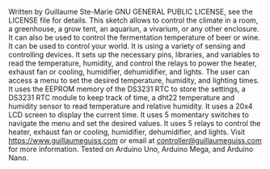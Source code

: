 
Written by Guillaume Ste-Marie
GNU GENERAL PUBLIC LICENSE, see the LICENSE file for details.
This sketch allows to control the climate in a room, a greenhouse, a grow tent,
an aquariun, a vivarium, or any other enclosure. It can also be used to control
the fermentation temperature of beer or wine. It can be used to control your world.
It is using a variety of sensing and controlling devices.
It sets up the necessary pins, libraries, and variables to read the
temperature, humidity, and control the relays to power the heater,
exhaust fan or cooling, humidifier, dehumidifier, and lights.
The user can access a menu to set the desired temperature, humidity,
and lighting times. It uses the EEPROM memory of the DS3231 RTC to store the settings,
a DS3231 RTC module to keep track of time, a dht22 temperature and humidity sensor
to read temperature and relative humidity. It uses a 20x4 LCD screen to display the current time.
It uses 5 momentary switches to navigate the menu and set the desired values.
It uses 5 relays to control the heater, exhaust fan or cooling, humidifier, dehumidifier, and lights.
Visit https://www.guillaumeguiss.com or email at controller@guillaumeguiss.com for more information.
Tested on Arduino Uno, Arduino Mega, and Arduino Nano.

